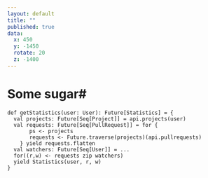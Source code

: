 ```yaml
---
layout: default
title: ""
published: true
data:
  x: 450
  y: -1450
  rotate: 20
  z: -1400
---
```


# Some sugar#

<div class="highlight"><pre><code class="scala"><span class="k">def</span> getStatistics(user<span class="kt">: User</span>)<span class="kt">: Future[Statistics]</span> = {
  <span class="k">val</span> projects<span class="kt">: Future[Seq[Project]]</span> = api.projects(user)
  <span class="k">val</span> requests<span class="kt">: Future[Seq[PullRequest]]</span> = <span class="k">for</span> {
       ps <span class="k">&lt;-</span> projects
       requests <span class="k">&lt;-</span> Future.traverse(projects)(api.pullrequests)
    } <span class="k">yield</span> requests.flatten
  <span class="k">val</span> watchers<span class="kt">: Future[Seq[User]]</span> = ...
  <span class="k">for</span>((r,w) &lt;- requests zip watchers)
  <span class="k">yield</span> Statistics(user, r, w)
}
</code></pre></div>